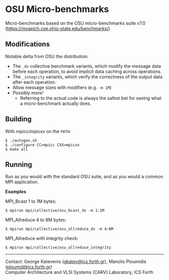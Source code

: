 # OSU Micro-benchmarks

Micro-benchmarks based on the OSU micro-benchmarks suite v7.0
(https://mvapich.cse.ohio-state.edu/benchmarks/)

## Modifications

Notable delta from OSU the distribution:

-  The `_dv` collective benchmark variants, which modify the message data
before each operation, to avoid implicit data caching  across operations.
- The `_integrity` variants, which verify the correctness of the output data
after each operation.
- Allow message sizes with modifiers (e.g. `-m 1M`)
- *Possibly more!*
	- Referring to the actual code is always the safest bet for seeing what a
	micro-benchmark actually does.

## Building

With mpicc/mpicxx on the `PATH`:

```
$ ./autogen.sh
$ ./configure CC=mpicc CXX=mpicxx
$ make all
```

## Running

Run as you would with the standard OSU suite, and as you would a common MPI
application.

**Examples**

MPI_Bcast 1 to 1M bytes:

```
$ mpirun mpi/collective/osu_bcast_dv -m 1:1M
```

MPI_Allreduce 4 to 8M bytes:

```
$ mpirun mpi/collective/osu_allreduce_dv -m 4:8M
```

MPI_Allreduce with integrity check:

```
$ mpirun mpi/collective/osu_allreduce_integrity
```

---

Contact: George Katevenis (gkatev@ics.forth.gr), Manolis Ploumidis (ploumid@ics.forth.gr)  
Computer Architecture and VLSI Systems (CARV) Laboratory, ICS Forth
